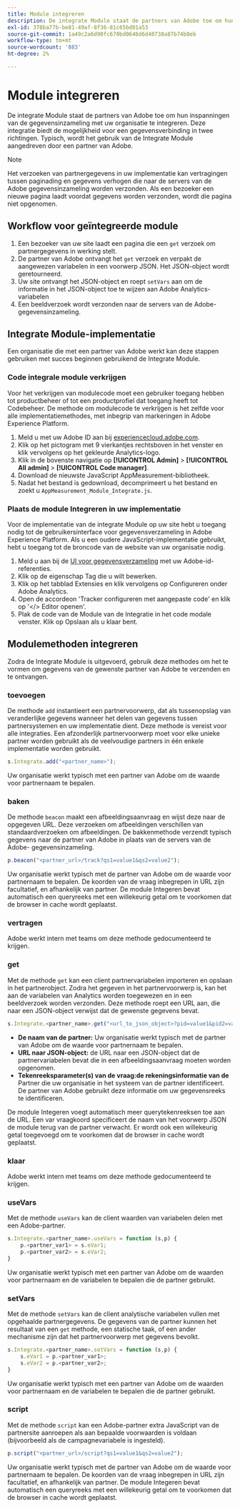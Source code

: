 ```yaml
---
title: Module integreren
description: De integrate Module staat de partners van Adobe toe om hun inspanningen van de gegevensinzameling met uw organisatie te integreren.
exl-id: 378ba77b-be81-49af-8f36-81c65bd01a53
source-git-commit: 1a49c2a6d90fc670bd0646d6d40738a87b74b8eb
workflow-type: tm+mt
source-wordcount: '883'
ht-degree: 2%

---
```


# Module integreren

De integrate Module staat de partners van Adobe toe om hun inspanningen van de gegevensinzameling met uw organisatie te integreren. Deze integratie biedt de mogelijkheid voor een gegevensverbinding in twee richtingen. Typisch, wordt het gebruik van de Integrate Module aangedreven door een partner van Adobe.

>[!NOTE]
>
>Het verzoeken van partnergegevens in uw implementatie kan vertragingen tussen paginading en gegevens verhogen die naar de servers van de Adobe gegevensinzameling worden verzonden. Als een bezoeker een nieuwe pagina laadt voordat gegevens worden verzonden, wordt die pagina niet opgenomen.

## Workflow voor geïntegreerde module

1. Een bezoeker van uw site laadt een pagina die een `get` verzoek om partnergegevens in werking stelt.
2. De partner van Adobe ontvangt het `get` verzoek en verpakt de aangewezen variabelen in een voorwerp JSON. Het JSON-object wordt geretourneerd.
3. Uw site ontvangt het JSON-object en roept `setVars` aan om de informatie in het JSON-object toe te wijzen aan Adobe Analytics-variabelen
4. Een beeldverzoek wordt verzonden naar de servers van de Adobe- gegevensinzameling.

## Integrate Module-implementatie

Een organisatie die met een partner van Adobe werkt kan deze stappen gebruiken met succes beginnen gebruikend de Integrate Module.

### Code integrale module verkrijgen

Voor het verkrijgen van modulecode moet een gebruiker toegang hebben tot productbeheer of tot een productprofiel dat toegang heeft tot Codebeheer. De methode om modulecode te verkrijgen is het zelfde voor alle implementatiemethodes, met inbegrip van markeringen in Adobe Experience Platform.

1. Meld u met uw Adobe ID aan bij [experiencecloud.adobe.com](https://experiencecloud.adobe.com).
1. Klik op het pictogram met 9 vierkantjes rechtsboven in het venster en klik vervolgens op het gekleurde Analytics-logo.
1. Klik in de bovenste navigatie op **[!UICONTROL Admin]** > **[!UICONTROL All admin]** > **[!UICONTROL Code manager]**.
1. Download de nieuwste JavaScript AppMeasurement-bibliotheek.
1. Nadat het bestand is gedownload, decomprimeert u het bestand en zoekt u `AppMeasurement_Module_Integrate.js`.

### Plaats de module Integreren in uw implementatie

Voor de implementatie van de integrate Module op uw site hebt u toegang nodig tot de gebruikersinterface voor gegevensverzameling in Adobe Experience Platform. Als u een oudere JavaScript-implementatie gebruikt, hebt u toegang tot de broncode van de website van uw organisatie nodig.

1. Meld u aan bij de [UI voor gegevensverzameling](https://experience.adobe.com/data-collection) met uw Adobe-id-referenties.
1. Klik op de eigenschap Tag die u wilt bewerken.
1. Klik op het tabblad Extensies en klik vervolgens op Configureren onder Adobe Analytics.
1. Open de accordeon &#39;Tracker configureren met aangepaste code&#39; en klik op &#39;&lt;/> Editor openen&#39;.
1. Plak de code van de Module van de Integratie in het code modale venster. Klik op Opslaan als u klaar bent.

## Modulemethoden integreren

Zodra de Integrate Module is uitgevoerd, gebruik deze methodes om het te vormen om gegevens van de gewenste partner van Adobe te verzenden en te ontvangen.

### toevoegen

De methode `add` instantieert een partnervoorwerp, dat als tussenopslag van veranderlijke gegevens wanneer het delen van gegevens tussen partnersystemen en uw implementatie dient. Deze methode is vereist voor alle integraties. Een afzonderlijk partnervoorwerp moet voor elke unieke partner worden gebruikt als de veelvoudige partners in één enkele implementatie worden gebruikt.

```JavaScript
s.Integrate.add("<partner_name>");
```

Uw organisatie werkt typisch met een partner van Adobe om de waarde voor partnernaam te bepalen.

### baken

De methode `beacon` maakt een afbeeldingsaanvraag en wijst deze naar de opgegeven URL. Deze verzoeken om afbeeldingen verschillen van standaardverzoeken om afbeeldingen. De bakkenmethode verzendt typisch gegevens naar de partner van Adobe in plaats van de servers van de Adobe- gegevensinzameling.

```JavaScript
p.beacon("<partner_url>/track?qs1=value1&qs2=value2");
```

Uw organisatie werkt typisch met de partner van Adobe om de waarde voor partnernaam te bepalen. De koorden van de vraag inbegrepen in URL zijn facultatief, en afhankelijk van partner. De module Integeren bevat automatisch een queryreeks met een willekeurig getal om te voorkomen dat de browser in cache wordt geplaatst.

### vertragen

Adobe werkt intern met teams om deze methode gedocumenteerd te krijgen.

### get

Met de methode `get` kan een client partnervariabelen importeren en opslaan in het partnerobject. Zodra het gegeven in het partnervoorwerp is, kan het aan de variabelen van Analytics worden toegewezen en in een beeldverzoek worden verzonden. Deze methode roept een URL aan, die naar een JSON-object verwijst dat de gewenste gegevens bevat.

```JavaScript
s.Integrate.<partner_name>.get("<url_to_json_object>?pid=value1&pid2=value2");
```

* **De naam van de partner:** Uw organisatie werkt typisch met de partner van Adobe om de waarde voor partnernaam te bepalen.
* **URL naar JSON-object:** de URL naar een JSON-object dat de partnervariabelen bevat die in een afbeeldingsaanvraag moeten worden opgenomen.
* **Tekenreeksparameter(s) van de vraag:de rekeningsinformatie van de** Partner die uw organisatie in het systeem van de partner identificeert. De partner van Adobe gebruikt deze informatie om uw gegevensreeks te identificeren.

De module Integeren voegt automatisch meer querytekenreeksen toe aan de URL. Een var vraagkoord specificeert de naam van het voorwerp JSON de module terug van de partner verwacht. Er wordt ook een willekeurig getal toegevoegd om te voorkomen dat de browser in cache wordt geplaatst.

### klaar

Adobe werkt intern met teams om deze methode gedocumenteerd te krijgen.

### useVars

Met de methode `useVars` kan de client waarden van variabelen delen met een Adobe-partner.

```JavaScript
s.Integrate.<partner_name>.useVars = function (s,p) {
    p.<partner_var1> = s.eVar1;
    p.<partner_var2> = s.eVar2;
}
```

Uw organisatie werkt typisch met een partner van Adobe om de waarden voor partnernaam en de variabelen te bepalen die de partner gebruikt.

### setVars

Met de methode `setVars` kan de client analytische variabelen vullen met opgehaalde partnergegevens. De gegevens van de partner kunnen het resultaat van een `get` methode, een statische taak, of een ander mechanisme zijn dat het partnervoorwerp met gegevens bevolkt.

```JavaScript
s.Integrate.<partner_name>.setVars = function (s,p) {
    s.eVar1 = p.<partner_var1>;
    s.eVar2 = p.<partner_var2>;
}
```

Uw organisatie werkt typisch met een partner van Adobe om de waarden voor partnernaam en de variabelen te bepalen die de partner gebruikt.

### script

Met de methode `script` kan een Adobe-partner extra JavaScript van de partnersite aanroepen als aan bepaalde voorwaarden is voldaan (bijvoorbeeld als de campagnevariabele is ingesteld).

```JavaScript
p.script("<partner_url>/script?qs1=value1&qs2=value2");
```

Uw organisatie werkt typisch met de partner van Adobe om de waarde voor partnernaam te bepalen. De koorden van de vraag inbegrepen in URL zijn facultatief, en afhankelijk van partner. De module Integeren bevat automatisch een queryreeks met een willekeurig getal om te voorkomen dat de browser in cache wordt geplaatst.
